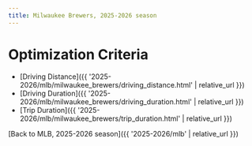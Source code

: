 ```yaml
---
title: Milwaukee Brewers, 2025-2026 season
---
```


# Optimization Criteria
- [Driving Distance]({{ '2025-2026/mlb/milwaukee_brewers/driving_distance.html' | relative_url }})
- [Driving Duration]({{ '2025-2026/mlb/milwaukee_brewers/driving_duration.html' | relative_url }})
- [Trip Duration]({{ '2025-2026/mlb/milwaukee_brewers/trip_duration.html' | relative_url }})

[Back to MLB, 2025-2026 season]({{ '2025-2026/mlb' | relative_url }})
